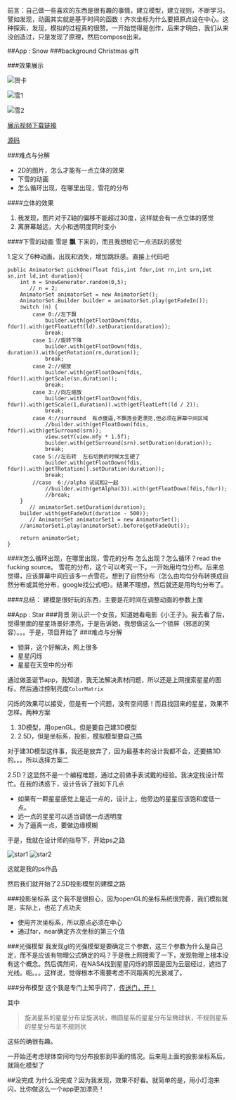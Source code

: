 前言：自己做一些喜欢的东西是很有趣的事情，建立模型，建立规则，不断学习。譬如发现，动画其实就是基于时间的函数！齐次坐标为什么要把原点设在中心。这种探索，发现，模拟的过程真的很赞。一开始觉得是创作，后来才明白，我们从来没创造过，只是发现了原理，然后compose出来。

##App : Snow
###background
Christmas gift

###效果展示

![贺卡](https://raw.githubusercontent.com/k-lam/blog/gh-pages/image/snow/Screenshot_2016-02-13-23-42-00.png)

![雪1](https://raw.githubusercontent.com/k-lam/blog/gh-pages/image/snow/Screenshot_2016-02-13-23-42-49.png)

![雪2](https://raw.githubusercontent.com/k-lam/blog/gh-pages/image/snow/Screenshot_2016-02-13-23-43-04.png)

[展示视频下载链接](https://raw.githubusercontent.com/k-lam/blog/gh-pages/image/snow/snow.mp4)

[源码](https://github.com/k-lam/Snow2)

###难点与分解
* 2D的图片，怎么才能有一点立体的效果
* 下雪的动画
* 怎么循环出现，在哪里出现，雪花的分布

####立体的效果
1. 我发现，图片对于Z轴的偏移不能超过30度，这样就会有一点立体的感觉
2. 离屏幕越远，大小和透明度同时变小

####下雪的动画
雪是 **飘** 下来的，而且我想给它一点活跃的感觉

1.定义了6种动画，出现和消失，增加跳跃感。直接上代码吧




    public AnimatorSet pickOne(float fdis,int fdur,int rn,int srn,int sn,int ld,int duration){
	    int n = SnowGenerator.random(0,5);
	       // n = 2;
	    AnimatorSet animatorSet = new AnimatorSet();
	    AnimatorSet.Builder builder = animatorSet.play(getFadeIn());
	    switch (n) {
		    case 0://左下飘
			    builder.with(getFloatDown(fdis, fdur)).with(getFloatLeft(ld).setDuration(duration));
			    break;
		    case 1://旋转下降
			    builder.with(getFloatDown(fdis, duration)).with(getRotation(rn,duration));
			    break;
		    case 2://缩放
			    builder.with(getFloatDown(fdis, fdur)).with(getScale(sn,duration));
			    break;
		    case 3://向左缩放
			    builder.with(getFloatDown(fdis, fdur)).with(getScale(1,duration)).with(getFloatLeft(ld / 2));
			    break;
		    case 4://surround  有点傻逼,不飘落会更漂亮,但必须在屏幕中间区域
			    //builder.with(getFloatDown(fdis, fdur)).with(getSurround(srn));
			    view.setY(view.mfy * 1.5f);
			    builder.with(getSurround(srn).setDuration(duration));
			    break;
		    case 5://左右转  左右切换的时候太生硬了
			    builder.with(getFloatDown(fdis, fdur)).with(getTRotation().setDuration(duration));
			    break;
		    //case  6://alpha 试试和2一起
			    //builder.with(getAlpha(3)).with(getFloatDown(fdis,fdur));
			    //break;
	    }
	       // animatorSet.setDuration(duration);
	    builder.with(getFadeOut(duration - 500));
	       // AnimatorSet animatorSet1 = new AnimatorSet();
	    //animatorSet1.play(animatorSet).before(getFadeOut());
	    
	    return animatorSet;
    }

####怎么循环出现，在哪里出现，雪花的分布
怎么出现？怎么循环？read the fucking source。
雪花的分布，这个可以考究一下。一开始用均匀分布。后来总觉得，应该屏幕中间应该多一点雪花。想到了自然分布（怎么由均匀分布转换成自然分布或其他分布，google找公式吧）。结果不理想，然后就还是用均匀分布了。

####总结：
建模是很好玩的东西，主要是花时间在调整动画的参数上面



##App : Star
###背景
刚认识一个女孩，知道她看电影《小王子》。我去看了后，觉得里面的星星场景好漂亮，于是告诉她，我想做这么一个锁屏（邪恶的笑容）。。。于是，项目开始了
###难点与分解
* 锁屏，这个好解决，网上很多
* 星星闪烁
* 星星在天空中的分布

通过做圣诞节app，我知道，我无法解决素材问题，所以还是上网搜索星星的图标，然后通过控制亮度`ColorMatrix`

闪烁的效果可以接受，但是有一个问题，没有空间感！而且找回来的星星，效果不怎样。两种方案

1. 3D模型，用openGL。但是要自己建3D模型
2. 2.5D，但是坐标系，投影，模拟模型要自己搞

对于建3D模型这件事，我还是放弃了，因为最基本的设计我都不会，还要搞3D的。。。所以选择方案二

2.5D？这显然不是一个编程难题，通过之前做手表试戴的经验。我决定找设计帮忙。在我的诱惑下，设计告诉了我如下几点

* 如果有一颗星星感觉上是近一点的，设计上，他旁边的星星应该饱和度低一点。
* 远一点的星星可以适当调低一点透明度
* 为了逼真一点，要做边缘模糊

于是，我就在设计师的指导下，开始ps之路

![star1](https://raw.githubusercontent.com/k-lam/blog/gh-pages/image/kstar00.png)
![star2](https://raw.githubusercontent.com/k-lam/blog/gh-pages/image/kstar2.png)

这就是我的ps作品

然后我们就开始了2.5D投影模型的建模之路

###投影坐标系
这个我不是很担心，因为openGL的坐标系统很完善，我们模拟就是，实际上，也花了点功夫

* 使用齐次坐标系，所以原点必须在中心
* 通过far，near确定齐次坐标的第三个值

###光强模型
我发现gl的光强模型是要确定三个参数，这三个参数为什么是自己定，而不是应该有物理公式确定的吗？于是我上网搜索了一下，发现物理上根本没有这个概念。然后偶然间，在NASA找到星星闪烁的原因是因为云层经过，遮挡了光线。呃。。。这样说，觉得根本不需要考虑不同距离的光衰减了。

###分布模型
这个我是专门上知乎问了，[传送门，开！](https://www.zhihu.com/question/36974677?from=profile_question_card)

其中

> 旋涡星系的星星分布呈旋涡状，椭圆星系的星星分布呈椭球状，不规则星系的星星分布呈不规则状

这些的确很有趣。

一开始还考虑球体空间均匀分布投影到平面的情况。后来用上面的投影坐标系后，就简化模型了

##没完成
为什么没完成？因为我发现，效果不好看。就简单的是，用小灯泡来闪，比你做这么一个app更加漂亮！